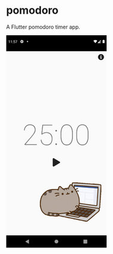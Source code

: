 # pomodoro

A Flutter pomodoro timer app.

<img src="assets/image/pomodoro_screen.png" height="570" width="270">